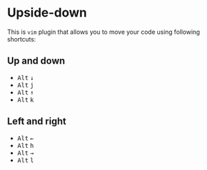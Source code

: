 # Upside-down

This is `vim` plugin that allows you to move your code using following shortcuts:

## Up and down
 - <kbd>Alt</kbd> <kbd>↓</kbd>
 - <kbd>Alt</kbd> <kbd>j</kbd>
 - <kbd>Alt</kbd> <kbd>↑</kbd>
 - <kbd>Alt</kbd> <kbd>k</kbd>

## Left and right
 - <kbd>Alt</kbd> <kbd>←</kbd>
 - <kbd>Alt</kbd> <kbd>h</kbd>
 - <kbd>Alt</kbd> <kbd>→</kbd>
 - <kbd>Alt</kbd> <kbd>l</kbd>